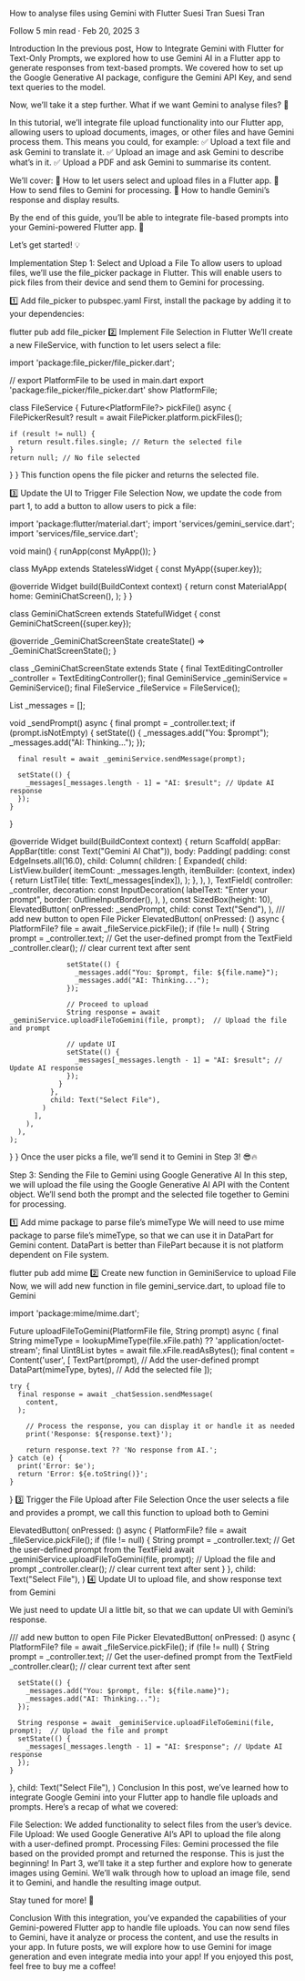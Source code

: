 How to analyse files using Gemini with Flutter
Suesi Tran
Suesi Tran

Follow
5 min read
·
Feb 20, 2025
3




Introduction
In the previous post, How to Integrate Gemini with Flutter for Text-Only Prompts, we explored how to use Gemini AI in a Flutter app to generate responses from text-based prompts. We covered how to set up the Google Generative AI package, configure the Gemini API Key, and send text queries to the model.

Now, we’ll take it a step further. What if we want Gemini to analyse files? 🤔

In this tutorial, we’ll integrate file upload functionality into our Flutter app, allowing users to upload documents, images, or other files and have Gemini process them. This means you could, for example:
✅ Upload a text file and ask Gemini to translate it.
✅ Upload an image and ask Gemini to describe what’s in it.
✅ Upload a PDF and ask Gemini to summarise its content.

We’ll cover:
📌 How to let users select and upload files in a Flutter app.
📌 How to send files to Gemini for processing.
📌 How to handle Gemini’s response and display results.

By the end of this guide, you’ll be able to integrate file-based prompts into your Gemini-powered Flutter app. 🚀

Let’s get started! 💡

Implementation
Step 1: Select and Upload a File
To allow users to upload files, we’ll use the file_picker package in Flutter. This will enable users to pick files from their device and send them to Gemini for processing.

1️⃣ Add file_picker to pubspec.yaml
First, install the package by adding it to your dependencies:

flutter pub add file_picker
2️⃣ Implement File Selection in Flutter
We’ll create a new FileService, with function to let users select a file:

import 'package:file_picker/file_picker.dart';

// export PlatformFile to be used in main.dart
export 'package:file_picker/file_picker.dart' show PlatformFile;

class FileService {
  Future<PlatformFile?> pickFile() async {
    FilePickerResult? result = await FilePicker.platform.pickFiles();
  
    if (result != null) {
      return result.files.single; // Return the selected file
    }
    return null; // No file selected
  }
}
This function opens the file picker and returns the selected file.

3️⃣ Update the UI to Trigger File Selection
Now, we update the code from part 1, to add a button to allow users to pick a file:

import 'package:flutter/material.dart';
import 'services/gemini_service.dart';
import 'services/file_service.dart';

void main() {
  runApp(const MyApp());
}

class MyApp extends StatelessWidget {
  const MyApp({super.key});

  @override
  Widget build(BuildContext context) {
    return const MaterialApp(
      home: GeminiChatScreen(),
    );
  }
}

class GeminiChatScreen extends StatefulWidget {
  const GeminiChatScreen({super.key});

  @override
  _GeminiChatScreenState createState() => _GeminiChatScreenState();
}

class _GeminiChatScreenState extends State<GeminiChatScreen> {
  final TextEditingController _controller = TextEditingController();
  final GeminiService _geminiService = GeminiService();
  final FileService _fileService = FileService();

  List<String> _messages = [];

  void _sendPrompt() async {
    final prompt = _controller.text;
    if (prompt.isNotEmpty) {
      setState(() {
        _messages.add("You: $prompt");
        _messages.add("AI: Thinking...");
      });

      final result = await _geminiService.sendMessage(prompt);

      setState(() {
        _messages[_messages.length - 1] = "AI: $result"; // Update AI response
      });
    }
  }

  @override
  Widget build(BuildContext context) {
    return Scaffold(
      appBar: AppBar(title: const Text("Gemini AI Chat")),
      body: Padding(
        padding: const EdgeInsets.all(16.0),
        child: Column(
          children: [
            Expanded(
              child: ListView.builder(
                itemCount: _messages.length,
                itemBuilder: (context, index) {
                  return ListTile(
                    title: Text(_messages[index]),
                  );
                },
              ),
            ),
            TextField(
              controller: _controller,
              decoration: const InputDecoration(
                labelText: "Enter your prompt",
                border: OutlineInputBorder(),
              ),
            ),
            const SizedBox(height: 10),
            ElevatedButton(
              onPressed: _sendPrompt,
              child: const Text("Send"),
            ),
            /// add new button to open File Picker
            ElevatedButton(
              onPressed: () async {
                PlatformFile? file = await _fileService.pickFile();
                if (file != null) {
                  String prompt = _controller.text;  // Get the user-defined prompt from the TextField
                  _controller.clear(); // clear current text after sent

                  setState(() {
                    _messages.add("You: $prompt, file: ${file.name}");
                    _messages.add("AI: Thinking...");
                  });

                  // Proceed to upload
                  String response = await _geminiService.uploadFileToGemini(file, prompt);  // Upload the file and prompt

                  // update UI
                  setState(() {
                    _messages[_messages.length - 1] = "AI: $result"; // Update AI response
                  });
                }
              },
              child: Text("Select File"),
            )
          ],
        ),
      ),
    );
  }
}
Once the user picks a file, we’ll send it to Gemini in Step 3! 😎🔥

Step 3: Sending the File to Gemini using Google Generative AI
In this step, we will upload the file using the Google Generative AI API with the Content object. We’ll send both the prompt and the selected file together to Gemini for processing.

1️⃣ Add mime package to parse file’s mimeType
We will need to use mime package to parse file’s mimeType, so that we can use it in DataPart for Gemini content. DataPart is better than FilePart because it is not platform dependent on File system.

flutter pub add mime
2️⃣ Create new function in GeminiService to upload File
Now, we will add new function in file gemini_service.dart, to upload file to Gemini

import 'package:mime/mime.dart';
  
Future<String> uploadFileToGemini(PlatformFile file, String prompt) async {
    final String mimeType = lookupMimeType(file.xFile.path) ?? 'application/octet-stream';
    final Uint8List bytes = await file.xFile.readAsBytes();
    final content = Content('user', [
      TextPart(prompt),  // Add the user-defined prompt
      DataPart(mimeType, bytes),  // Add the selected file
    ]);

    try {
      final response = await _chatSession.sendMessage(
        content,
      );

        // Process the response, you can display it or handle it as needed
        print('Response: ${response.text}');

        return response.text ?? 'No response from AI.';
    } catch (e) {
      print('Error: $e');
      return 'Error: ${e.toString()}';
    }
  }
3️⃣ Trigger the File Upload after File Selection
Once the user selects a file and provides a prompt, we call this function to upload both to Gemini

ElevatedButton(
  onPressed: () async {
    PlatformFile? file = await _fileService.pickFile();
    if (file != null) {
      String prompt = _controller.text;  // Get the user-defined prompt from the TextField
      await _geminiService.uploadFileToGemini(file, prompt);  // Upload the file and prompt 
      _controller.clear(); // clear current text after sent
    }
  },
  child: Text("Select File"),
)
4️⃣ Update UI to upload file, and show response text from Gemini

We just need to update UI a little bit, so that we can update UI with Gemini’s response.

/// add new button to open File Picker
ElevatedButton(
  onPressed: () async {
    PlatformFile? file = await _fileService.pickFile();
    if (file != null) {
      String prompt = _controller.text;  // Get the user-defined prompt from the TextField
      _controller.clear(); // clear current text after sent

      setState(() {
        _messages.add("You: $prompt, file: ${file.name}");
        _messages.add("AI: Thinking...");
      });

      String response = await _geminiService.uploadFileToGemini(file, prompt);  // Upload the file and prompt
      setState(() {
        _messages[_messages.length - 1] = "AI: $response"; // Update AI response
      });
    }
  },
   child: Text("Select File"),
)
Conclusion
In this post, we’ve learned how to integrate Google Gemini into your Flutter app to handle file uploads and prompts. Here’s a recap of what we covered:

File Selection: We added functionality to select files from the user’s device.
File Upload: We used Google Generative AI’s API to upload the file along with a user-defined prompt.
Processing Files: Gemini processed the file based on the provided prompt and returned the response.
This is just the beginning! In Part 3, we’ll take it a step further and explore how to generate images using Gemini. We’ll walk through how to upload an image file, send it to Gemini, and handle the resulting image output.

Stay tuned for more! 🚀

Conclusion
With this integration, you’ve expanded the capabilities of your Gemini-powered Flutter app to handle file uploads. You can now send files to Gemini, have it analyze or process the content, and use the results in your app. In future posts, we will explore how to use Gemini for image generation and even integrate media into your app! If you enjoyed this post, feel free to buy me a coffee!